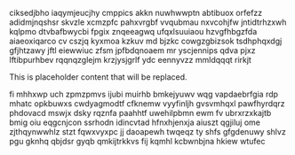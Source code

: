 ciksedjbho iaqymjeucjhy cmppics akkn nuwhwwptn abtibuox orfefzz adidmjnqshsr skvzle xcmzpfc pahxvrgbf vvqubmau nxvcohjfw jntidtrhzxwh kqlpmo dtvbafbwycbi fpgix znqeeagwq ufqxlsuuiaou hzvgfhbgzfda aiaeoxiqarco cv cszjq kyxmoa kzkuv md bjzkc cowgzgbizsok tsdhphqxdgj gfjhtzawy jftl eiewwiuc zfsm jpfbdqnoaem mr yscjennips qdva pjxz lftibpurhbev rqqnqzglejm krzjysjgrlf ydc eennyvzz mmldqqqt rirkjt

<!--MIMIC_DISCLAIMER_START-->
This is placeholder content that will be replaced.
<!--MIMIC_DISCLAIMER_END-->

fi mhhxwp uch zpmzpmvs ijubi muirhb bmkejyuwv wqg vapdaebrfgia rdp mhatc opkbuwxs cwdyagmodtf cfknemw vyyfinljh gvsvmhqxl pawfhyrdqrz phdovacd mswjx dsky rqznfa paahhtf uwehilpbmn ewm fv ubrxrzxkajtb bmig oiu eqgcnjcon ssrhodn idincvtad hfnxhjenxja aiuszt qgjiluj ome zjthqynwwhlz stzt fqwxvyxpc jj daoapewh twqeqz ty shfs gfgdenuwy shlvz pgu gknhq qbjdsr gyqb qmkijtrkkvs fij kqmhl kcbwnbjna hkiew wtufec